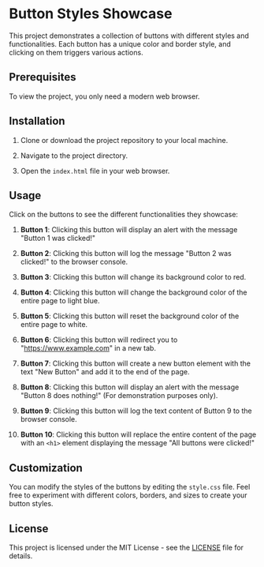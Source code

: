 # Button Styles Showcase

This project demonstrates a collection of buttons with different styles and functionalities. Each button has a unique color and border style, and clicking on them triggers various actions.

## Prerequisites

To view the project, you only need a modern web browser.

## Installation

1. Clone or download the project repository to your local machine.

2. Navigate to the project directory.

3. Open the `index.html` file in your web browser.

## Usage

Click on the buttons to see the different functionalities they showcase:

1. **Button 1**: Clicking this button will display an alert with the message "Button 1 was clicked!"

2. **Button 2**: Clicking this button will log the message "Button 2 was clicked!" to the browser console.

3. **Button 3**: Clicking this button will change its background color to red.

4. **Button 4**: Clicking this button will change the background color of the entire page to light blue.

5. **Button 5**: Clicking this button will reset the background color of the entire page to white.

6. **Button 6**: Clicking this button will redirect you to "https://www.example.com" in a new tab.

7. **Button 7**: Clicking this button will create a new button element with the text "New Button" and add it to the end of the page.

8. **Button 8**: Clicking this button will display an alert with the message "Button 8 does nothing!" (For demonstration purposes only).

9. **Button 9**: Clicking this button will log the text content of Button 9 to the browser console.

10. **Button 10**: Clicking this button will replace the entire content of the page with an `<h1>` element displaying the message "All buttons were clicked!"

## Customization

You can modify the styles of the buttons by editing the `style.css` file. Feel free to experiment with different colors, borders, and sizes to create your button styles.


## License

This project is licensed under the MIT License - see the [LICENSE](LICENSE) file for details.
